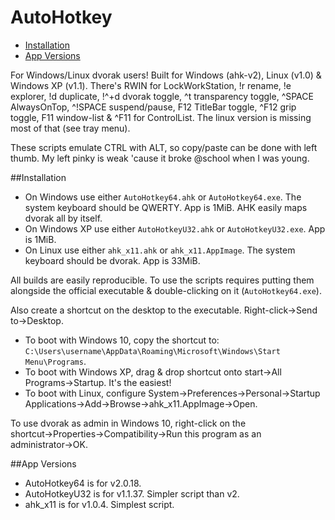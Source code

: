 # AutoHotkey
- [Installation](#installation)
- [App Versions](#app-versions)

For Windows/Linux dvorak users! Built for Windows (ahk-v2), Linux (v1.0) & Windows XP (v1.1).  There's RWIN for LockWorkStation, !r rename, !e explorer, !d duplicate, !^+d dvorak toggle, ^t transparency toggle, ^SPACE AlwaysOnTop, ^!SPACE suspend/pause, F12 TitleBar toggle, ^F12 grip toggle, F11 window-list & ^F11 for ControlList.  The linux version is missing most of that (see tray menu).  

These scripts emulate CTRL with ALT, so copy/paste can be done with left thumb. My left pinky is weak 'cause it broke @school when I was young.

##Installation
- On Windows use either `AutoHotkey64.ahk` or `AutoHotkey64.exe`.  The system keyboard should be QWERTY.  App is 1MiB.  AHK easily maps dvorak all by itself.
- On Windows XP use either `AutoHotkeyU32.ahk` or `AutoHotkeyU32.exe`.  App is 1MiB.
- On Linux use either `ahk_x11.ahk` or `ahk_x11.AppImage`.  The system keyboard should be dvorak.  App is 33MiB.

All builds are easily reproducible. To use the scripts requires putting them alongside the official executable & double-clicking on it (`AutoHotkey64.exe`). 

Also create a shortcut on the desktop to the executable. Right-click→Send to→Desktop. 

- To boot with Windows 10, copy the shortcut to: `C:\Users\username\AppData\Roaming\Microsoft\Windows\Start Menu\Programs`.
- To boot with Windows XP, drag & drop shortcut onto start→All Programs→Startup.  It's the easiest!
- To boot with Linux, configure System→Preferences→Personal→Startup Applications→Add→Browse→ahk_x11.AppImage→Open.

To use dvorak as admin in Windows 10, right-click on the shortcut→Properties→Compatibility→Run this program as an administrator→OK.

##App Versions
- AutoHotkey64 is for v2.0.18.
- AutoHotkeyU32 is for v1.1.37.  Simpler script than v2.
- ahk_x11 is for v1.0.4.  Simplest script.

